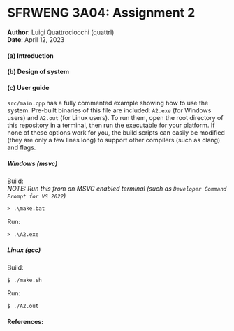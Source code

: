 # SFRWENG 3A04: Assignment 2
**Author**: Luigi Quattrociocchi (quattrl)  
**Date**: April 12, 2023  


#### (a) Introduction

#### (b) Design of system

#### (c\) User guide

`src/main.cpp` has a fully commented example showing how to use the system. Pre-built binaries of this file are included: `A2.exe` (for Windows users) and `A2.out` (for Linux users). To run them, open the root directory of this repository in a terminal, then run the executable for your platform. If none of these options work for you, the build scripts can easily be modified (they are only a few lines long) to support other compilers (such as clang) and flags.

##### Windows (msvc)

Build:  
*NOTE: Run this from an MSVC enabled terminal (such as `Developer Command Prompt for VS 2022`)*
```console
> .\make.bat
```
Run:
```console
> .\A2.exe
```

##### Linux (gcc)

Build:
```console
$ ./make.sh
```
Run:
```console
$ ./A2.out
```

#### References:

